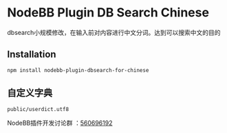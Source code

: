 # NodeBB Plugin DB Search Chinese

dbsearch小规模修改，在输入前对内容进行中文分词。达到可以搜索中文的目的

## Installation
```
npm install nodebb-plugin-dbsearch-for-chinese
```
## 自定义字典
```
public/userdict.utf8
```
NodeBB插件开发讨论群 ：[560696192](https://jq.qq.com/?_wv=1027&k=57apwca)

